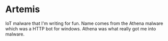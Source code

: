 # Artemis
IoT malware that I'm writing for fun. Name comes from the Athena malware which was a HTTP bot for windows. Athena was what really got me into malware.

